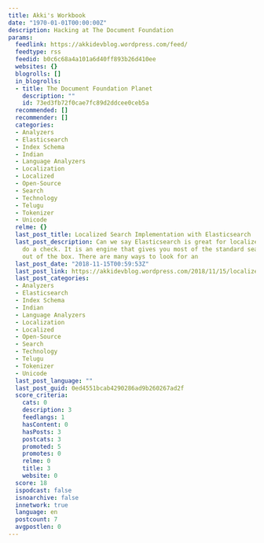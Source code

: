 ```yaml
---
title: Akki's Workbook
date: "1970-01-01T00:00:00Z"
description: Hacking at The Document Foundation
params:
  feedlink: https://akkidevblog.wordpress.com/feed/
  feedtype: rss
  feedid: b0c6c68a4a101a6d40ff893b26d410ee
  websites: {}
  blogrolls: []
  in_blogrolls:
  - title: The Document Foundation Planet
    description: ""
    id: 73ed3fb72f0cae7fc89d2ddcee0ceb5a
  recommended: []
  recommender: []
  categories:
  - Analyzers
  - Elasticsearch
  - Index Schema
  - Indian
  - Language Analyzers
  - Localization
  - Localized
  - Open-Source
  - Search
  - Technology
  - Telugu
  - Tokenizer
  - Unicode
  relme: {}
  last_post_title: Localized Search Implementation with Elasticsearch
  last_post_description: Can we say Elasticsearch is great for localized search? Let’s
    do a check. It is an engine that gives you most of the standard search features
    out of the box. There are many ways to look for an
  last_post_date: "2018-11-15T00:59:53Z"
  last_post_link: https://akkidevblog.wordpress.com/2018/11/15/localized-search-implementation-with-elasticsearch/
  last_post_categories:
  - Analyzers
  - Elasticsearch
  - Index Schema
  - Indian
  - Language Analyzers
  - Localization
  - Localized
  - Open-Source
  - Search
  - Technology
  - Telugu
  - Tokenizer
  - Unicode
  last_post_language: ""
  last_post_guid: 0ed4551bcab4290286ad9b260267ad2f
  score_criteria:
    cats: 0
    description: 3
    feedlangs: 1
    hasContent: 0
    hasPosts: 3
    postcats: 3
    promoted: 5
    promotes: 0
    relme: 0
    title: 3
    website: 0
  score: 18
  ispodcast: false
  isnoarchive: false
  innetwork: true
  language: en
  postcount: 7
  avgpostlen: 0
---
```

